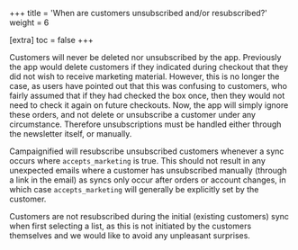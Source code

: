 +++
title = 'When are customers unsubscribed and/or resubscribed?'
weight = 6

[extra]
toc = false
+++

Customers will never be deleted nor unsubscribed by the app. Previously the app
would delete customers if they indicated during checkout that they did not wish
to receive marketing material. However, this is no longer the case, as users
have pointed out that this was confusing to customers, who fairly assumed that
if they had checked the box once, then they would not need to check it again on
future checkouts. Now, the app will simply ignore these orders, and not delete
or unsubscribe a customer under any circumstance. Therefore unsubscriptions must
be handled either through the newsletter itself, or manually.

Campaignified will resubscribe unsubscribed customers whenever a sync occurs
where `accepts_marketing` is true. This should not result in any unexpected
emails where a customer has unsubscribed manually (through a link in the email)
as syncs only occur after orders or account changes, in which case
`accepts_marketing` will generally be explicitly set by the customer.

Customers are not resubscribed during the initial (existing customers) sync when
first selecting a list, as this is not initiated by the customers themselves and
we would like to avoid any unpleasant surprises.
